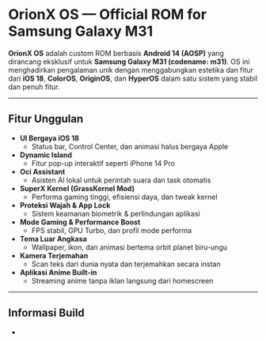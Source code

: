 # OrionX OS — Official ROM for Samsung Galaxy M31

**OrionX OS** adalah custom ROM berbasis **Android 14 (AOSP)** yang dirancang eksklusif untuk **Samsung Galaxy M31 (codename: m31)**. OS ini menghadirkan pengalaman unik dengan menggabungkan estetika dan fitur dari **iOS 18**, **ColorOS**, **OriginOS**, dan **HyperOS** dalam satu sistem yang stabil dan penuh fitur.

---

## Fitur Unggulan

- **UI Bergaya iOS 18**
  - Status bar, Control Center, dan animasi halus bergaya Apple
- **Dynamic Island**
  - Fitur pop-up interaktif seperti iPhone 14 Pro
- **Oci Assistant**
  - Asisten AI lokal untuk perintah suara dan task otomatis
- **SuperX Kernel (GrassKernel Mod)**
  - Performa gaming tinggi, efisiensi daya, dan tweak kernel
- **Proteksi Wajah & App Lock**
  - Sistem keamanan biometrik & perlindungan aplikasi
- **Mode Gaming & Performance Boost**
  - FPS stabil, GPU Turbo, dan profil mode performa
- **Tema Luar Angkasa**
  - Wallpaper, ikon, dan animasi bertema orbit planet biru-ungu
- **Kamera Terjemahan**
  - Scan teks dari dunia nyata dan terjemahkan secara instan
- **Aplikasi Anime Built-in**
  - Streaming anime tanpa iklan langsung dari homescreen

---
## Informasi Build

-
